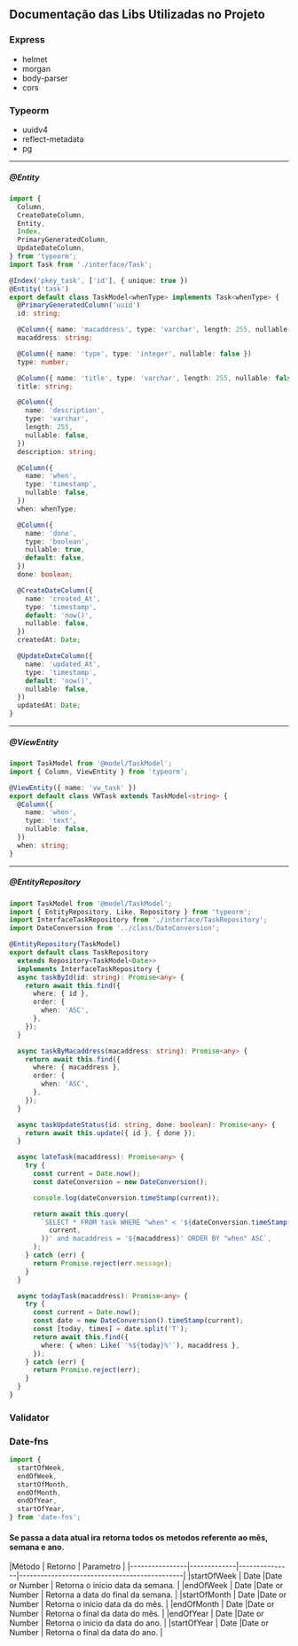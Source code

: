 ## Documentação das Libs Utilizadas no Projeto

### Express
  * helmet
  * morgan
  * body-parser
  * cors
### Typeorm
  * uuidv4
  * reflect-metadata
  * pg
----------------------------------------------------------------------------------
##### @Entity
~~~ts
import {
  Column,
  CreateDateColumn,
  Entity,
  Index,
  PrimaryGeneratedColumn,
  UpdateDateColumn,
} from 'typeorm';
import Task from './interface/Task';

@Index('pkey_task', ['id'], { unique: true })
@Entity('task')
export default class TaskModel<whenType> implements Task<whenType> {
  @PrimaryGeneratedColumn('uuid')
  id: string;

  @Column({ name: 'macaddress', type: 'varchar', length: 255, nullable: false })
  macaddress: string;

  @Column({ name: 'type', type: 'integer', nullable: false })
  type: number;

  @Column({ name: 'title', type: 'varchar', length: 255, nullable: false })
  title: string;

  @Column({
    name: 'description',
    type: 'varchar',
    length: 255,
    nullable: false,
  })
  description: string;

  @Column({
    name: 'when',
    type: 'timestamp',
    nullable: false,
  })
  when: whenType;

  @Column({
    name: 'done',
    type: 'boolean',
    nullable: true,
    default: false,
  })
  done: boolean;

  @CreateDateColumn({
    name: 'created_At',
    type: 'timestamp',
    default: 'now()',
    nullable: false,
  })
  createdAt: Date;

  @UpdateDateColumn({
    name: 'updated_At',
    type: 'timestamp',
    default: 'now()',
    nullable: false,
  })
  updatedAt: Date;
}
~~~
-------------------------------------------------------------------------------------------------
##### @ViewEntity
~~~ts
import TaskModel from '@model/TaskModel';
import { Column, ViewEntity } from 'typeorm';

@ViewEntity({ name: 'vw_task' })
export default class VWTask extends TaskModel<string> {
  @Column({
    name: 'when',
    type: 'text',
    nullable: false,
  })
  when: string;
}
~~~
-------------------------------------------------------------------------------------------------
##### @EntityRepository
~~~ts
import TaskModel from '@model/TaskModel';
import { EntityRepository, Like, Repository } from 'typeorm';
import InterfaceTaskRepository from './interface/TaskRepository';
import DateConversion from '../class/DateConversion';

@EntityRepository(TaskModel)
export default class TaskRepository
  extends Repository<TaskModel<Date>>
  implements InterfaceTaskRepository {
  async taskById(id: string): Promise<any> {
    return await this.find({
      where: { id },
      order: {
        when: 'ASC',
      },
    });
  }

  async taskByMacaddress(macaddress: string): Promise<any> {
    return await this.find({
      where: { macaddress },
      order: {
        when: 'ASC',
      },
    });
  }

  async taskUpdateStatus(id: string, done: boolean): Promise<any> {
    return await this.update({ id }, { done });
  }

  async lateTask(macaddress): Promise<any> {
    try {
      const current = Date.now();
      const dateConversion = new DateConversion();

      console.log(dateConversion.timeStamp(current));

      return await this.query(
        `SELECT * FROM task WHERE "when" < '${dateConversion.timeStamp(
          current,
        )}' and macaddress = '${macaddress}' ORDER BY "when" ASC`,
      );
    } catch (err) {
      return Promise.reject(err.message);
    }
  }

  async todayTask(macaddress): Promise<any> {
    try {
      const current = Date.now();
      const date = new DateConversion().timeStamp(current);
      const [today, times] = date.split('T');
      return await this.find({
        where: { when: Like(`'%${today}%'`), macaddress },
      });
    } catch (err) {
      return Promise.reject(err);
    }
  }
}
~~~

### Validator

### Date-fns
~~~ts
import {
  startOfWeek,
  endOfWeek,
  startOfMonth,
  endOfMonth,
  endOfYear,
  startOfYear,
} from 'date-fns';
~~~
#### Se passa a data atual ira retorna todos os metodos referente ao mês, semana e ano.
|Método          |   Retorno   |   Parametro   |
|----------------|-------------|---------------|----------------------------------------------|
|startOfWeek     |    Date     |Date or Number | Retorna o inicio data da semana.             |
|endOfWeek       |    Date     |Date or Number | Retorna a data do final da semana.           |
|startOfMonth    |    Date     |Date or Number | Retorna o inicio data da do mês.             |
|endOfMonth      |    Date     |Date or Number | Retorna o final da data do mês.              |
|endOfYear       |    Date     |Date or Number | Retorna o inicio da data do ano.             |
|startOfYear     |    Date     |Date or Number | Retorna o final da data do ano.              |
